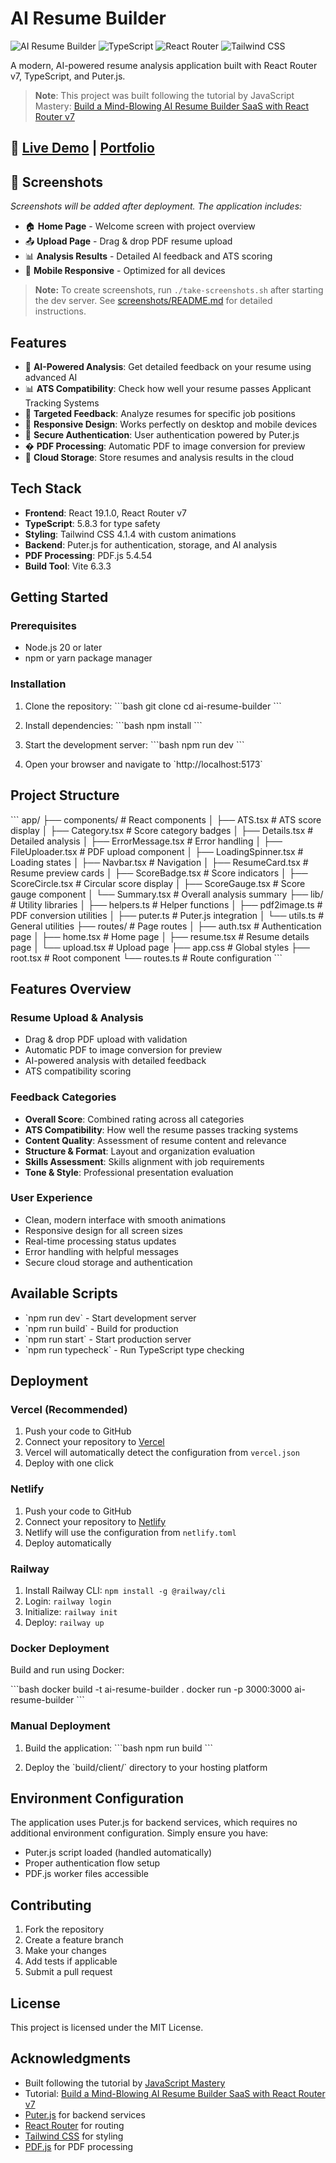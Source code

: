 # AI Resume Builder

![AI Resume Builder](https://img.shields.io/badge/React-18.2.0-blue) ![TypeScript](https://img.shields.io/badge/TypeScript-5.8.3-blue) ![React Router](https://img.shields.io/badge/React%20Router-v7-orange) ![Tailwind CSS](https://img.shields.io/badge/Tailwind%20CSS-4.1.4-blue)

A modern, AI-powered resume analysis application built with React Router v7, TypeScript, and Puter.js.

> **Note**: This project was built following the tutorial by JavaScript Mastery: [Build a Mind-Blowing AI Resume Builder SaaS with React Router v7](https://www.youtube.com/watch?v=iYOz165wGkQ&t=1s&ab_channel=JavaScriptMastery)

## 🚀 [Live Demo](https://your-app-url.vercel.app) | [Portfolio](https://your-portfolio.com)

## 📸 Screenshots

*Screenshots will be added after deployment. The application includes:*

- 🏠 **Home Page** - Welcome screen with project overview
- 📤 **Upload Page** - Drag & drop PDF resume upload
- 📊 **Analysis Results** - Detailed AI feedback and ATS scoring
- 📱 **Mobile Responsive** - Optimized for all devices

> **Note:** To create screenshots, run `./take-screenshots.sh` after starting the dev server. See [screenshots/README.md](screenshots/README.md) for detailed instructions.

## Features

- 🤖 **AI-Powered Analysis**: Get detailed feedback on your resume using advanced AI
- 📊 **ATS Compatibility**: Check how well your resume passes Applicant Tracking Systems
- 🎯 **Targeted Feedback**: Analyze resumes for specific job positions
- 📱 **Responsive Design**: Works perfectly on desktop and mobile devices
- 🔐 **Secure Authentication**: User authentication powered by Puter.js
- � **PDF Processing**: Automatic PDF to image conversion for preview
- 💾 **Cloud Storage**: Store resumes and analysis results in the cloud

## Tech Stack

- **Frontend**: React 19.1.0, React Router v7
- **TypeScript**: 5.8.3 for type safety
- **Styling**: Tailwind CSS 4.1.4 with custom animations
- **Backend**: Puter.js for authentication, storage, and AI analysis
- **PDF Processing**: PDF.js 5.4.54
- **Build Tool**: Vite 6.3.3

## Getting Started

### Prerequisites

- Node.js 20 or later
- npm or yarn package manager

### Installation

1. Clone the repository:
\`\`\`bash
git clone <your-repo-url>
cd ai-resume-builder
\`\`\`

2. Install dependencies:
\`\`\`bash
npm install
\`\`\`

3. Start the development server:
\`\`\`bash
npm run dev
\`\`\`

4. Open your browser and navigate to \`http://localhost:5173\`

## Project Structure

\`\`\`
app/
├── components/          # React components
│   ├── ATS.tsx         # ATS score display
│   ├── Category.tsx    # Score category badges
│   ├── Details.tsx     # Detailed analysis
│   ├── ErrorMessage.tsx # Error handling
│   ├── FileUploader.tsx # PDF upload component
│   ├── LoadingSpinner.tsx # Loading states
│   ├── Navbar.tsx      # Navigation
│   ├── ResumeCard.tsx  # Resume preview cards
│   ├── ScoreBadge.tsx  # Score indicators
│   ├── ScoreCircle.tsx # Circular score display
│   ├── ScoreGauge.tsx  # Score gauge component
│   └── Summary.tsx     # Overall analysis summary
├── lib/                # Utility libraries
│   ├── helpers.ts      # Helper functions
│   ├── pdf2image.ts    # PDF conversion utilities
│   ├── puter.ts        # Puter.js integration
│   └── utils.ts        # General utilities
├── routes/             # Page routes
│   ├── auth.tsx        # Authentication page
│   ├── home.tsx        # Home page
│   ├── resume.tsx      # Resume details page
│   └── upload.tsx      # Upload page
├── app.css            # Global styles
├── root.tsx           # Root component
└── routes.ts          # Route configuration
\`\`\`

## Features Overview

### Resume Upload & Analysis
- Drag & drop PDF upload with validation
- Automatic PDF to image conversion for preview
- AI-powered analysis with detailed feedback
- ATS compatibility scoring

### Feedback Categories
- **Overall Score**: Combined rating across all categories
- **ATS Compatibility**: How well the resume passes tracking systems
- **Content Quality**: Assessment of resume content and relevance
- **Structure & Format**: Layout and organization evaluation
- **Skills Assessment**: Skills alignment with job requirements
- **Tone & Style**: Professional presentation evaluation

### User Experience
- Clean, modern interface with smooth animations
- Responsive design for all screen sizes
- Real-time processing status updates
- Error handling with helpful messages
- Secure cloud storage and authentication

## Available Scripts

- \`npm run dev\` - Start development server
- \`npm run build\` - Build for production
- \`npm run start\` - Start production server
- \`npm run typecheck\` - Run TypeScript type checking

## Deployment

### Vercel (Recommended)

1. Push your code to GitHub
2. Connect your repository to [Vercel](https://vercel.com/)
3. Vercel will automatically detect the configuration from `vercel.json`
4. Deploy with one click

### Netlify

1. Push your code to GitHub
2. Connect your repository to [Netlify](https://netlify.com/)
3. Netlify will use the configuration from `netlify.toml`
4. Deploy automatically

### Railway

1. Install Railway CLI: `npm install -g @railway/cli`
2. Login: `railway login`
3. Initialize: `railway init`
4. Deploy: `railway up`

### Docker Deployment

Build and run using Docker:

\`\`\`bash
docker build -t ai-resume-builder .
docker run -p 3000:3000 ai-resume-builder
\`\`\`

### Manual Deployment

1. Build the application:
\`\`\`bash
npm run build
\`\`\`

2. Deploy the \`build/client/\` directory to your hosting platform

## Environment Configuration

The application uses Puter.js for backend services, which requires no additional environment configuration. Simply ensure you have:

- Puter.js script loaded (handled automatically)
- Proper authentication flow setup
- PDF.js worker files accessible

## Contributing

1. Fork the repository
2. Create a feature branch
3. Make your changes
4. Add tests if applicable
5. Submit a pull request

## License

This project is licensed under the MIT License.

## Acknowledgments

- Built following the tutorial by [JavaScript Mastery](https://www.youtube.com/@JavaScriptMastery)
- Tutorial: [Build a Mind-Blowing AI Resume Builder SaaS with React Router v7](https://www.youtube.com/watch?v=iYOz165wGkQ&t=1s&ab_channel=JavaScriptMastery)
- [Puter.js](https://puter.com/) for backend services
- [React Router](https://reactrouter.com/) for routing
- [Tailwind CSS](https://tailwindcss.com/) for styling
- [PDF.js](https://mozilla.github.io/pdf.js/) for PDF processing

